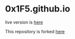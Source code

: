 # 0x1F5.github.io

live version is [here](https://0x1f5.github.io/ "0x1F5.github.io")

This repository is forked [here](https://github.com/cotes2020/jekyll-theme-chirpy "chirpy")